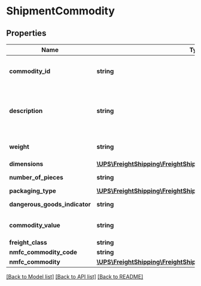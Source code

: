 # ShipmentCommodity

## Properties
Name | Type | Description | Notes
------------ | ------------- | ------------- | -------------
**commodity_id** | **string** | Unique identifier for the commodity. | [optional] 
**description** | **string** | Description of articles, special marks, freight codes. | [optional] 
**weight** | **string** | Weight of the package. | [optional] 
**dimensions** | [**\UPS\FreightShipping\FreightShipping\CommodityDimensions**](CommodityDimensions.md) |  | [optional] 
**number_of_pieces** | **string** | Number of Pieces. | [optional] 
**packaging_type** | [**\UPS\FreightShipping\FreightShipping\CommodityPackagingType**](CommodityPackagingType.md) |  | [optional] 
**dangerous_goods_indicator** | **string** | Hazmat Indicator. | [optional] 
**commodity_value** | **string** | Unit price of the commodity. | [optional] 
**freight_class** | **string** | Class. | 
**nmfc_commodity_code** | **string** | NMFC. | [optional] 
**nmfc_commodity** | [**\UPS\FreightShipping\FreightShipping\CommodityNMFCCommodity**](CommodityNMFCCommodity.md) |  | [optional] 

[[Back to Model list]](../../README.md#documentation-for-models) [[Back to API list]](../../README.md#documentation-for-api-endpoints) [[Back to README]](../../README.md)

